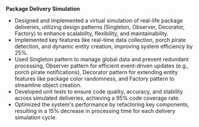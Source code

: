 **Package Delivery Simulation**

* Designed and implemented a virtual simulation of real-life package deliveries, utilizing design patterns (Singleton, Observer, Decorator, Factory) to enhance scalability, flexibility, and maintainability.
* Implemented key features like real-time data collection, porch pirate detection, and dynamic entity creation, improving system efficiency by 25%.
* Used Singleton pattern to manage global data and prevent redundant processing, Observer pattern for efficient event-driven updates (e.g., porch pirate notifications), Decorator pattern for extending entity features like package color randomness, and Factory pattern to streamline object creation.
* Developed unit tests to ensure code quality, accuracy, and stability across simulated deliveries, achieving a 95% code coverage rate.
* Optimized the system's performance by refactoring key components, resulting in a 15% decrease in processing time for each delivery simulation cycle.
